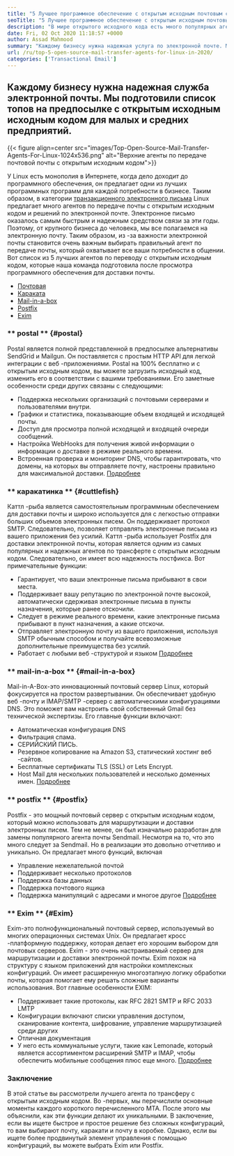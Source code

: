 ```yaml
---
title: "5 Лучшее программное обеспечение с открытым исходным почтовым сервером для предприятий в 2020 году" 
seoTitle: "5 Лучшее программное обеспечение с открытым исходным почтовым сервером для предприятий в 2020 году" 
description: "В мире открытого исходного кода есть много популярных агентов по почте, чтобы настроить свою собственную электронную почту, как Gmail. Мы получили топ -5 -серверы Top 5 почтовых серверов." 
date: Fri, 02 Oct 2020 11:18:57 +0000
author: Assad Mahmood
summary: "Каждому бизнесу нужна надежная услуга по электронной почте. Мы подготовили список топов на предпосылке с открытым исходным исходным кодом для малых и средних предприятий." 
url: /ru/top-5-open-source-mail-transfer-agents-for-linux-in-2020/
categories: ['Transactional Email']
---
```


## Каждому бизнесу нужна надежная служба электронной почты. Мы подготовили список топов на предпосылке с открытым исходным исходным кодом для малых и средних предприятий.

{{< figure align=center src="images/Top-Open-Source-Mail-Transfer-Agents-For-Linux-1024x536.png" alt="Верхние агенты по передаче почтовой почты с открытым исходным кодом">}}

У Linux есть монополия в Интернете, когда дело доходит до программного обеспечения, он предлагает одни из лучших программных программ для каждой потребности в бизнесе. Таким образом, в категории [транзакционного электронного письма][1] Linux предлагает много агентов по передаче почты с открытым исходным кодом и решений по электронной почте.
Электронное письмо оказалось самым быстрым и надежным средством связи за эти годы. Поэтому, от крупного бизнеса до человека, мы все полагаемся на электронную почту. Таким образом, из -за важности электронной почты становится очень важным выбирать правильный агент по передаче почты, который охватывает все ваши потребности в общении.
Вот список из 5 лучших агентов по переводу с открытым исходным кодом, которые наша команда подготовила после просмотра программного обеспечения для доставки почты.
  * [Почтовая][2]
  * [Караката][3]
  * [Mail-in-a-box][4]
  * [Postfix][5]
  * [Exim][6]

### ** postal ** {#postal}
Postal является полной представленной в предпосылке альтернативы SendGrid и Mailgun. Он поставляется с простым HTTP API для легкой интеграции с веб -приложениями. Postal на 100% бесплатно и с открытым исходным кодом, вы можете загрузить исходный код, изменить его в соответствии с вашими требованиями.
Его заметные особенности среди других связаны с следующими:
  * Поддержка нескольких организаций с почтовыми серверами и пользователями внутри.
  * Графики и статистика, показывающие объем входящей и исходящей почты.
  * Доступ для просмотра полной исходящей и входящей очереди сообщений.
  * Настройка WebHooks для получения живой информации о информации о доставке в режиме реального времени.
  * Встроенная проверка и мониторинг DNS, чтобы гарантировать, что домены, на которых вы отправляете почту, настроены правильно для максимальной доставки.
    [Подробнее][7]

### ** каракатинка ** {#cuttlefish}
Каттл -рыба является самостоятельным программным обеспечением для доставки почты и широко используется для с легкостью отправки больших объемов электронных писем. Он поддерживает протокол SMTP. Следовательно, позволяет отправлять электронные письма из вашего приложения без усилий. Каттл -рыба использует Postfix для доставки электронной почты, которая является одним из самых популярных и надежных агентов по трансферте с открытым исходным кодом. Следовательно, он имеет всю надежность постфикса.
Вот примечательные функции:
  * Гарантирует, что ваши электронные письма прибывают в свои места.
  * Поддерживает вашу репутацию по электронной почте высокой, автоматически сдерживая электронные письма в пункты назначения, которые ранее отскочили.
  * Следует в режиме реального времени, какие электронные письма прибывают в пункт назначения, а какие отскочи.
  * Отправляет электронную почту из вашего приложения, используя SMTP обычным способом и получайте всевозможные дополнительные преимущества без усилий.
  * Работает с любыми веб -структурой и языком
    [Подробнее][8]

### ** mail-in-a-box ** {#mail-in-a-box}
Mail-in-A-Box-это инновационный почтовый сервер Linux, который фокусируется на простом развертывании. Он обеспечивает удобную веб -почту и IMAP/SMTP -сервер с автоматическими конфигурациями DNS. Это поможет вам настроить свой собственный Gmail без технической экспертизы. Его главные функции включают:
  * Автоматическая конфигурация DNS
  * Фильтрация спама.
  * СЕРИЙСКИЙ ПИСЬ.
  * Резервное копирование на Amazon S3, статический хостинг веб -сайтов.
  * Бесплатные сертификаты TLS (SSL) от Lets Encrypt.
  * Host Mail для нескольких пользователей и несколько доменных имен.
    [Подробнее][9]

### ** postfix ** {#postfix}
Postfix - это мощный почтовый сервер с открытым исходным кодом, который можно использовать для маршрутизации и доставки электронных писем. Тем не менее, он был изначально разработан для замены популярного агента почты Sendmail. Несмотря на то, что это много следует за Sendmail. Но в реализации это довольно отчетливо и уникально. Он предлагает много функций, включая
  * Управление нежелательной почтой
  * Поддерживает несколько протоколов
  * Поддержка базы данных
  * Поддержка почтового ящика
  * Поддержка манипуляций с адресами и многое другое
    [Подробнее][10]

### ** Exim ** {#Exim}
Exim-это полнофункциональный почтовый сервер, используемый во многих операционных системах Unix. Он предлагает кросс -платформную поддержку, которая делает его хорошим выбором для почтовых серверов. Exim - это очень настраиваемый сервер для маршрутизации и доставки электронной почты. Exim похож на структуру с языком приложений для настройки комплексных конфигураций. Он имеет расширенную многоэтапную логику обработки почты, которая помогает ему решать сложные варианты использования. Вот главные особенности EXIM:
  * Поддерживает такие протоколы, как RFC 2821 SMTP и RFC 2033 LMTP
  * Конфигурации включают списки управления доступом, сканирование контента, шифрование, управление маршрутизацией среди других
  * Отличная документация
  * У него есть коммунальные услуги, такие как Lemonade, который является ассортиментом расширений SMTP и IMAP, чтобы обеспечить мобильные сообщения плюс еще много.
    [Подробнее][11]

### Заключение
В этой статье вы рассмотрели лучшего агента по трансферу с открытым исходным кодом. Во -первых, мы перечислили основные моменты каждого короткого перечисленного MTA. После этого мы объяснили, как эти функции делают их уникальными. В заключение, если вы ищете быстрое и простое решение без сложных конфигураций, то вам выбирают почту, каракати и почту в коробке. Однако, если вы ищете более продвинутый элемент управления с помощью конфигураций, вы можете выбрать Exim или Postfix.

  
[1]: https://products.containerize.com/transactional-email
[2]: #postal
[3]: #cuttlefish
[4]: #mail-in-a-box
[5]: #postfix
[6]: #exim
[7]: https://products.containerize.com/transactional-email/postal
[8]: https://products.containerize.com/transactional-email/cuttlefish
[9]: https://products.containerize.com/transactional-email/mail-in-a-box
[10]: https://products.containerize.com/transactional-email/postfix
[11]: https://products.containerize.com/transactional-email/exim
